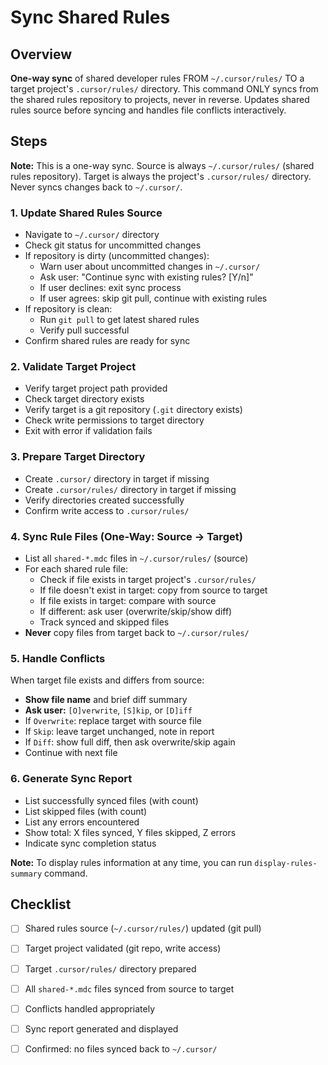 # Sync Shared Rules

## Overview
**One-way sync** of shared developer rules FROM `~/.cursor/rules/` TO a target project's `.cursor/rules/` directory. This command ONLY syncs from the shared rules repository to projects, never in reverse. Updates shared rules source before syncing and handles file conflicts interactively.

## Steps

**Note:** This is a one-way sync. Source is always `~/.cursor/rules/` (shared rules repository). Target is always the project's `.cursor/rules/` directory. Never syncs changes back to `~/.cursor/`.

### 1. Update Shared Rules Source
- Navigate to `~/.cursor/` directory
- Check git status for uncommitted changes
- If repository is dirty (uncommitted changes):
  - Warn user about uncommitted changes in `~/.cursor/`
  - Ask user: "Continue sync with existing rules? [Y/n]"
  - If user declines: exit sync process
  - If user agrees: skip git pull, continue with existing rules
- If repository is clean:
  - Run `git pull` to get latest shared rules
  - Verify pull successful
- Confirm shared rules are ready for sync

### 2. Validate Target Project
- Verify target project path provided
- Check target directory exists
- Verify target is a git repository (`.git` directory exists)
- Check write permissions to target directory
- Exit with error if validation fails

### 3. Prepare Target Directory
- Create `.cursor/` directory in target if missing
- Create `.cursor/rules/` directory in target if missing
- Verify directories created successfully
- Confirm write access to `.cursor/rules/`

### 4. Sync Rule Files (One-Way: Source → Target)
- List all `shared-*.mdc` files in `~/.cursor/rules/` (source)
- For each shared rule file:
  - Check if file exists in target project's `.cursor/rules/`
  - If file doesn't exist in target: copy from source to target
  - If file exists in target: compare with source
  - If different: ask user (overwrite/skip/show diff)
  - Track synced and skipped files
- **Never** copy files from target back to `~/.cursor/rules/`

### 5. Handle Conflicts
When target file exists and differs from source:
- **Show file name** and brief diff summary
- **Ask user:** `[O]verwrite`, `[S]kip`, or `[D]iff`
- If `Overwrite`: replace target with source file
- If `Skip`: leave target unchanged, note in report
- If `Diff`: show full diff, then ask overwrite/skip again
- Continue with next file

### 6. Generate Sync Report
- List successfully synced files (with count)
- List skipped files (with count)
- List any errors encountered
- Show total: X files synced, Y files skipped, Z errors
- Indicate sync completion status

**Note:** To display rules information at any time, you can run `display-rules-summary` command.

## Checklist
- [ ] Shared rules source (`~/.cursor/rules/`) updated (git pull)
- [ ] Target project validated (git repo, write access)
- [ ] Target `.cursor/rules/` directory prepared
- [ ] All `shared-*.mdc` files synced from source to target
- [ ] Conflicts handled appropriately
- [ ] Sync report generated and displayed
- [ ] Confirmed: no files synced back to `~/.cursor/`

